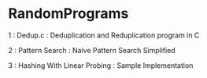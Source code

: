 # RandomPrograms

1 : Dedup.c : Deduplication and Reduplication program in C

2 : Pattern Search : Naive Pattern Search  Simplified

3 : Hashing With Linear Probing : Sample Implementation

